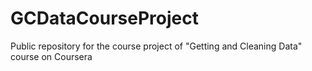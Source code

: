 # GCDataCourseProject
Public repository for the course project of "Getting and Cleaning Data" course on Coursera

